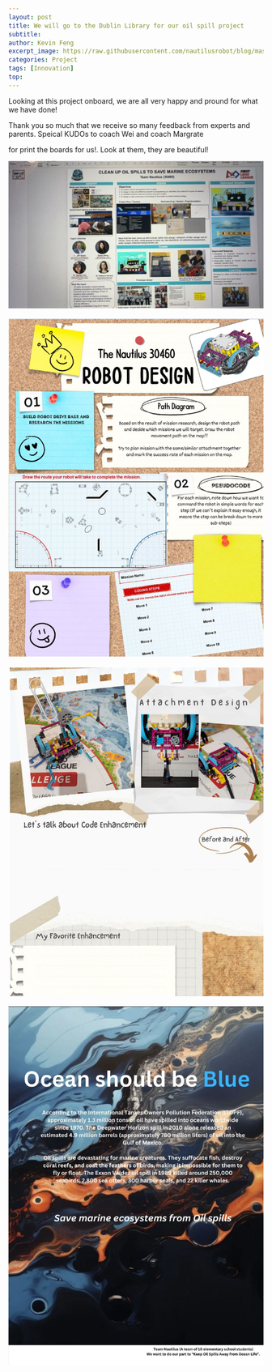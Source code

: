 ```yaml
---
layout: post
title: We will go to the Dublin Library for our oil spill project
subtitle: 
author: Kevin Feng
excerpt_image: https://raw.githubusercontent.com/nautilusrobot/blog/master/assets/images/post_img/202412_14_post_1.JPG
categories: Project
tags: [Innovation]
top: 
---
```


Looking at this project onboard, we are all very happy and pround for what we have done!

Thank you so much that we receive so many feedback from experts and parents. Speical KUDOs to coach Wei and coach Margrate

for print the boards for us!. Look at them, they are beautiful!

![does this work4](https://raw.githubusercontent.com/nautilusrobot/blog/master/assets/images/post_img/202412_14_post_1.JPG)&nbsp;&nbsp; ![does this work4](https://raw.githubusercontent.com/nautilusrobot/blog/master/assets/images/post_img/202412_14_post_2.JPG) &nbsp;&nbsp;![does this work4](https://raw.githubusercontent.com/nautilusrobot/blog/master/assets/images/post_img/202412_14_post_3.JPG) &nbsp;&nbsp;![does this work4](https://raw.githubusercontent.com/nautilusrobot/blog/master/assets/images/post_img/202412_14_post_4.JPG)

